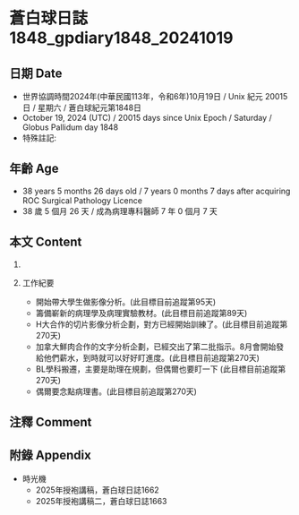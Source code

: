 [_metadata_:encoding]: - "utf-8"
[_metadata_:language]: - "zh-Hant-TW"
[_metadata_:fileformat]: - "markdown"
[_metadata_:MIME_type]: - "text/plain"
[_metadata_:markdown_version]: - "commonmark version 0.30"
[_metadata_:markdown_spec]: - "https://spec.commonmark.org/0.30/"

# 蒼白球日誌1848_gpdiary1848_20241019 #

## 日期 Date ##

* 世界協調時間2024年(中華民國113年，令和6年)10月19日 / Unix 紀元 20015 日 / 星期六 / 蒼白球紀元第1848日
* October 19, 2024 (UTC) / 20015 days since Unix Epoch / Saturday / Globus Pallidum day 1848
* 特殊註記:

## 年齡 Age ##

* 38 years 5 months 26 days old / 7 years 0 months 7 days after acquiring ROC Surgical Pathology Licence
* 38 歲 5 個月 26 天 / 成為病理專科醫師 7 年 0 個月 7 天

## 本文 Content ##

1. 

2. 工作紀要

    - 開始帶大學生做影像分析。(此目標目前追蹤第95天)
    - 籌備嶄新的病理學及病理實驗教材。(此目標目前追蹤第89天)
    - H大合作的切片影像分析企劃，對方已經開始訓練了。(此目標目前追蹤第270天)
    - 加拿大鮮肉合作的文字分析企劃，已經交出了第二批指示。8月會開始發給他們薪水，到時就可以好好盯進度。(此目標目前追蹤第270天)
    - BL學科搬遷，主要是助理在規劃，但偶爾也要盯一下 (此目標目前追蹤第270天)
    - 偶爾要念點病理書。(此目標目前追蹤第270天)

## 注釋 Comment ##


## 附錄 Appendix ##

* 時光機
    - 2025年授袍講稿，蒼白球日誌1662
    - 2025年授袍講稿二，蒼白球日誌1663

